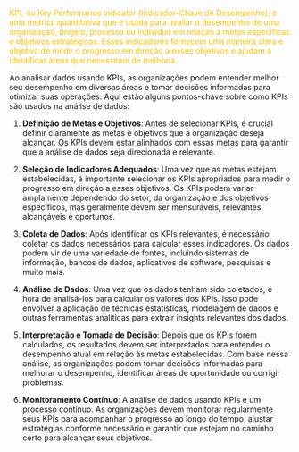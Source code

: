 
<span style="color:#ffc000">KPI, ou Key Performance Indicator (Indicador-Chave de Desempenho), é uma métrica quantitativa que é usada para avaliar o desempenho de uma organização, projeto, processo ou indivíduo em relação a metas específicas e objetivos estratégicos. Esses indicadores fornecem uma maneira clara e objetiva de medir o progresso em direção a esses objetivos e ajudam a identificar áreas que necessitam de melhoria.</span> 

Ao analisar dados usando KPIs, as organizações podem entender melhor seu desempenho em diversas áreas e tomar decisões informadas para otimizar suas operações. Aqui estão alguns pontos-chave sobre como KPIs são usados na análise de dados:

1. **Definição de Metas e Objetivos**: Antes de selecionar KPIs, é crucial definir claramente as metas e objetivos que a organização deseja alcançar. Os KPIs devem estar alinhados com essas metas para garantir que a análise de dados seja direcionada e relevante.
2. **Seleção de Indicadores Adequados**: Uma vez que as metas estejam estabelecidas, é importante selecionar os KPIs apropriados para medir o progresso em direção a esses objetivos. Os KPIs podem variar amplamente dependendo do setor, da organização e dos objetivos específicos, mas geralmente devem ser mensuráveis, relevantes, alcançáveis e oportunos.
    
2. **Coleta de Dados**: Após identificar os KPIs relevantes, é necessário coletar os dados necessários para calcular esses indicadores. Os dados podem vir de uma variedade de fontes, incluindo sistemas de informação, bancos de dados, aplicativos de software, pesquisas e muito mais.
    
3. **Análise de Dados**: Uma vez que os dados tenham sido coletados, é hora de analisá-los para calcular os valores dos KPIs. Isso pode envolver a aplicação de técnicas estatísticas, modelagem de dados e outras ferramentas analíticas para extrair insights relevantes dos dados.
    
4. **Interpretação e Tomada de Decisão**: Depois que os KPIs forem calculados, os resultados devem ser interpretados para entender o desempenho atual em relação às metas estabelecidas. Com base nessa análise, as organizações podem tomar decisões informadas para melhorar o desempenho, identificar áreas de oportunidade ou corrigir problemas.
    
5. **Monitoramento Contínuo**: A análise de dados usando KPIs é um processo contínuo. As organizações devem monitorar regularmente seus KPIs para acompanhar o progresso ao longo do tempo, ajustar estratégias conforme necessário e garantir que estejam no caminho certo para alcançar seus objetivos.